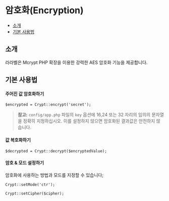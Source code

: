# 암호화(Encryption)

- [소개](#introduction)
- [기본 사용법](#basic-usage)

<a name="introduction"></a>
## 소개

라라벨은 Mcrypt PHP 확장을 이용한 강력한 AES 암호화 기능을 제공합니다.

<a name="basic-usage"></a>
## 기본 사용법

#### 주어진 값 암호화하기

	$encrypted = Crypt::encrypt('secret');

> **참고:** `config/app.php` 파일의 `key` 옵션에 16,24 또는 32 자리의 임의의 문자열을 정확히 지정하십시오. 이를 설정하지 않으면 암호화된 결과값은 안전하지 않습니다.

#### 값 복호화하기

	$decrypted = Crypt::decrypt($encryptedValue);

#### 암호 & 모드 설정하기

암호화에 사용하는 방법과 모드를 지정할 수 있습니다;

	Crypt::setMode('ctr');

	Crypt::setCipher($cipher);
